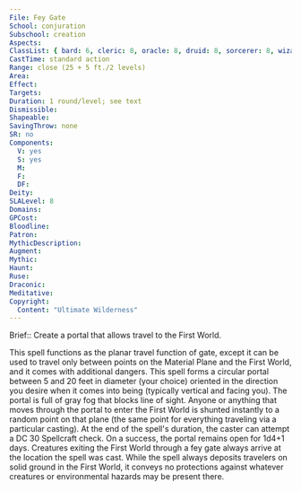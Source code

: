 ```yaml
---
File: Fey Gate
School: conjuration
Subschool: creation
Aspects: 
ClassList: { bard: 6, cleric: 8, oracle: 8, druid: 8, sorcerer: 8, wizard: 8, summoner: 6, unchained summoner: 6, witch: 8 }
CastTime: standard action
Range: close (25 + 5 ft./2 levels)
Area: 
Effect: 
Targets: 
Duration: 1 round/level; see text
Dismissible: 
Shapeable: 
SavingThrow: none
SR: no
Components:
  V: yes
  S: yes
  M: 
  F: 
  DF: 
Deity: 
SLALevel: 8
Domains: 
GPCost: 
Bloodline: 
Patron: 
MythicDescription: 
Augment: 
Mythic: 
Haunt: 
Ruse: 
Draconic: 
Meditative: 
Copyright:
  Content: "Ultimate Wilderness"
---
```

Brief:: Create a portal that allows travel to the First World.

This spell functions as the planar travel function of gate, except it can be used to travel only between points on the Material Plane and the First World, and it comes with additional dangers.  This spell forms a circular portal between 5 and 20 feet in diameter (your choice) oriented in the direction you desire when it comes into being (typically vertical and facing you). The portal is full of gray fog that blocks line of sight.  Anyone or anything that moves through the portal to enter the First World is shunted instantly to a random point on that plane (the same point for everything traveling via a particular casting). At the end of the spell's duration, the caster can attempt a DC 30 Spellcraft check. On a success, the portal remains open for 1d4+1 days. Creatures exiting the First World through a fey gate always arrive at the location the spell was cast.  While the spell always deposits travelers on solid ground in the First World, it conveys no protections against whatever creatures or environmental hazards may be present there.
